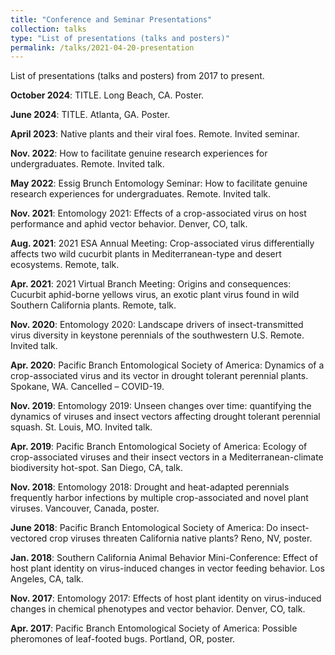 ```yaml
---
title: "Conference and Seminar Presentations"
collection: talks
type: "List of presentations (talks and posters)"
permalink: /talks/2021-04-20-presentation
---
```


List of presentations (talks and posters) from 2017 to present.  

**October 2024**: TITLE. Long Beach, CA. Poster. 

**June 2024**: TITLE. Atlanta, GA. Poster. 

**April 2023**: Native plants and their viral foes. Remote. Invited seminar.  

**Nov. 2022**: How to facilitate genuine research experiences for undergraduates. Remote. Invited talk.  

**May 2022**: Essig Brunch Entomology Seminar: How to facilitate genuine research experiences
for undergraduates. Remote. Invited talk.  

**Nov. 2021**: Entomology 2021: Effects of a crop-associated virus on host performance and aphid vector behavior. Denver, CO, talk.  

**Aug. 2021**: 2021 ESA Annual Meeting: Crop-associated virus differentially affects two wild cucurbit plants in Mediterranean-type and desert ecosystems. Remote, talk.  

**Apr. 2021**: 2021 Virtual Branch Meeting: Origins and consequences: Cucurbit aphid-borne yellows virus, an exotic plant virus found in wild Southern California plants. Remote, talk.  

**Nov. 2020**: Entomology 2020: Landscape drivers of insect-transmitted virus diversity in keystone perennials of the southwestern U.S. Remote. Invited talk.  

**Apr. 2020**: Pacific Branch Entomological Society of America: Dynamics of a crop-associated virus and its vector in drought tolerant perennial plants. Spokane, WA. Cancelled – COVID-19.   

**Nov. 2019**: Entomology 2019: Unseen changes over time: quantifying the dynamics of viruses and insect vectors affecting drought tolerant perennial squash. St. Louis, MO. Invited talk.  

**Apr. 2019**: Pacific Branch Entomological Society of America: Ecology of crop-associated viruses and their insect vectors in a Mediterranean-climate biodiversity hot-spot. San Diego, CA, talk.  

**Nov. 2018**: Entomology 2018: Drought and heat-adapted perennials frequently harbor infections by multiple crop-associated and novel plant viruses. Vancouver, Canada, poster.  

**June 2018**: Pacific Branch Entomological Society of America: Do insect-vectored crop viruses
threaten California native plants? Reno, NV, poster.  

**Jan. 2018**: Southern California Animal Behavior Mini-Conference: Effect of host plant
identity on virus-induced changes in vector feeding behavior. Los Angeles, CA, talk.  

**Nov. 2017**: Entomology 2017: Effects of host plant identity on virus-induced changes in
chemical phenotypes and vector behavior. Denver, CO, talk.  

**Apr. 2017**: Pacific Branch Entomological Society of America: Possible pheromones of leaf-footed bugs. Portland, OR, poster.  
